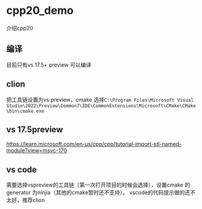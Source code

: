 # cpp20_demo

介绍cpp20

## 编译

目前只有vs 17.5+ preview 可以编译

## clion

把工具链设置为vs preview，cmake 选择`C:\Program Files\Microsoft Visual Studio\2022\Preview\Common7\IDE\CommonExtensions\Microsoft\CMake\CMake\bin\cmake.exe`

## vs 17.5preview
https://learn.microsoft.com/en-us/cpp/cpp/tutorial-import-stl-named-module?view=msvc-170

## vs code

需要选择vspreview的工具链（第一次打开项目的时候会选择），设置cmake 的 generator 为ninjia（其他的cmake暂时还不支持）。
vscode的代码提示做的还不太好，推荐clion